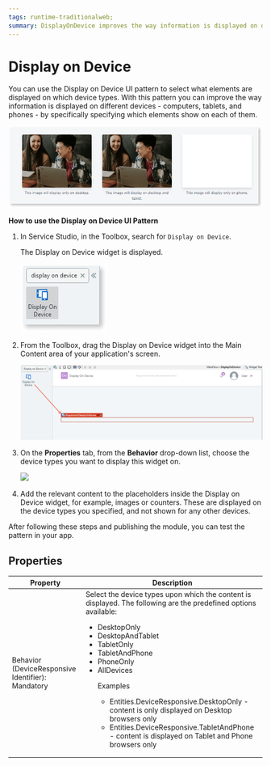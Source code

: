 ```yaml
---
tags: runtime-traditionalweb; 
summary: DisplayOnDevice improves the way information is displayed on different devices.
---
```


# Display on Device 

You can use the Display on Device UI pattern to select what elements are displayed on which device types. With this pattern you can improve the way information is displayed on different devices - computers, tablets, and phones - by specifically specifying which elements show on each of them. 

  ![](<images/displayondevice-image-4.png>)

**How to use the Display on Device UI Pattern**

1. In Service Studio, in the Toolbox, search for `Display on Device`. 

    The Display on Device widget is displayed.

    ![](<images/displayondevice-image-5.png>)
  
1. From the Toolbox, drag the Display on Device widget into the Main Content area of your application's screen.

    ![](<images/displayondevice-image-6.png>)

1. On the **Properties** tab, from the **Behavior** drop-down list, choose the device types you want to display this widget on.

    ![](<images/displayondevice-image-2.png>)

5. Add the relevant content to the placeholders inside the Display on Device widget, for example, images or counters. These are displayed on the device types you specified, and not shown for any other devices.

After following these steps and publishing the module, you can test the pattern in your app.

## Properties

| **Property** |  **Description** |
|---|---|
| Behavior (DeviceResponsive Identifier): Mandatory | Select the device types upon which the content is displayed. The following are the predefined options available: <p><ul><li>DesktopOnly</li><li>DesktopAndTablet</li><li>TabletOnly</li><li>TabletAndPhone</li><li>PhoneOnly</li><li>AllDevices</li><p>Examples<ul><li>Entities.DeviceResponsive.DesktopOnly - content is only displayed on Desktop browsers only</li><li>Entities.DeviceResponsive.TabletAndPhone - content is displayed on Tablet and Phone browsers only</li></ul></p>|


<!---  Added to yml file
## See also
* OutSystems UI Live Style Guide : [Display on Device](https://outsystemsui.outsystems.com/WebStyleGuidePreview/DisplayOnDevice.aspx)
* OutSystems UI Pattern Page: [Display on Device](https://outsystemsui.outsystems.com/OutSystemsUIWebsite/PatternDetail?PatternId=32)

